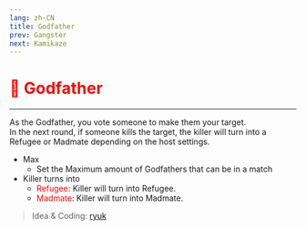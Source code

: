 ```yaml
---
lang: zh-CN
title: Godfather
prev: Gangster
next: Kamikaze
---
```


# <font color="red">🤵 <b>Godfather</b></font> <Badge text="Support" type="tip" vertical="middle"/>

***

As the Godfather, you vote someone to make them your target.<br>
In the next round, if someone kills the target, the killer will turn into a Refugee or Madmate depending on the host settings.

- Max
  - Set the Maximum amount of Godfathers that can be in a match
- Killer turns into
  - <font color=red>Refugee</font>: Killer will turn into Refugee.
  - <font color=red>Madmate</font>: Killer will turn into Madmate.

> Idea & Coding: [ryuk](#)
